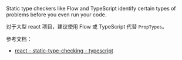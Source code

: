 
Static type checkers like Flow and TypeScript identify certain types of problems before you even run your code.

对于大型 react 项目，建议使用 Flow 或 TypeScript 代替 `PropTypes`。

参考文档：

- [react - static-type-checking - typescript](https://reactjs.org/docs/static-type-checking.html#typescript)
